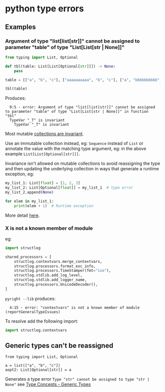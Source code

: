 # python type errors

## Examples

### Argument of type "list[list[str]]" cannot be assigned to parameter "table" of type "List[List[str | None]]"

```python
from typing import List, Optional

def tbl(table: List[List[Optional[str]]]) -> None:
    pass

table = [["a", "b", "c"], ["aaaaaaaaaa", "b", "c"], ["a", "bbbbbbbbbb", "c"]]

tbl(table)
```

Produces:

```
  9:5 - error: Argument of type "list[list[str]]" cannot be assigned to parameter "table" of type "List[List[str | None]]" in function "tbl"
  TypeVar "_T" is invariant
    TypeVar "_T" is invariant
```

Most mutable [collections are invariant](https://mypy.readthedocs.io/en/stable/common_issues.html?highlight=invariant#invariance-vs-covariance).

Use an immutable collection instead, eg: `Sequence` instead of `List` or annotate the value with the matching type argument, eg: in the above example `List[List[Optional[str]]]`.

Invariance isn't allowed on mutable collections to avoid reassigning the type and then updating the underlying collection in ways that generate a runtime exception, eg:

```python
my_list_1: List[float] = [1, 2, 3]
my_list_2: List[Optional[float]] = my_list_1  # type error
my_list_2.append(None)

for elem in my_list_1:
    print(elem + 1)  # Runtime exception
```

More detail [here](https://github.com/microsoft/pyright/blob/main/docs/type-concepts.md#type-assignability).

### X is not a known member of module

eg:

```python
import structlog

shared_processors = [
    structlog.contextvars.merge_contextvars,
    structlog.processors.format_exc_info,
    structlog.processors.TimeStamper(fmt="iso"),
    structlog.stdlib.add_log_level,
    structlog.stdlib.add_logger_name,
    structlog.processors.UnicodeDecoder(),
]
```

`pyright --lib` produces:

```
  4:15 - error: "contextvars" is not a known member of module (reportGeneralTypeIssues)
```

To resolve add the following import:

```python
import structlog.contextvars
```

## Generic types can't be reassigned

```
from typing import List, Optional

a = list(["a", "b", "c"])
aopt2: List[Optional[str]] = a
```

Generates a type error `Type "str" cannot be assigned to type "str | None"` see [Type Concepts - Generic Types](https://github.com/microsoft/pyright/blob/master/docs/type-concepts.md#generic-types)
